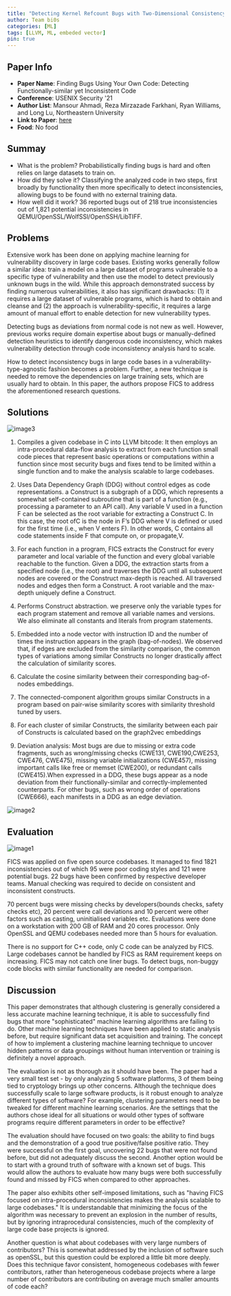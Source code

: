 ```yaml
---
title: "Detecting Kernel Refcount Bugs with Two-Dimensional Consistency Checking"
author: Team bi0s
categories: [ML]
tags: [LLVM, ML, embeded vector]
pin: true
---
```


## Paper Info
- **Paper Name**: Finding Bugs Using Your Own Code: Detecting Functionally-similar yet Inconsistent Code
- **Conference**: USENIX Security '21
- **Author List**: Mansour Ahmadi, Reza Mirzazade Farkhani, Ryan Williams, and Long Lu, Northeastern University
- **Link to Paper**: [here](https://www.usenix.org/conference/usenixsecurity21/presentation/ahmadi)
- **Food**: No food

## Summay
* What is the problem?
Probabilistically finding bugs is hard and often relies on large datasets to train on.
* How did they solve it?
Classifying the analyzed code in two steps, first broadly by functionality then more specifically to detect inconsistencies, allowing bugs to be found with no external training data.
* How well did it work?
36 reported bugs out of 218 true inconsistencies out of 1,821 potential inconsistencies in QEMU/OpenSSL/WolfSSl/OpenSSH/LibTIFF.


## Problems

Extensive work has been done on applying machine learning for vulnerability discovery in large code bases. Existing works generally follow a similar idea: train a model on a large dataset of programs vulnerable to a specific type of vulnerability and then use the model to detect previously unknown bugs in the wild. While this approach demonstrated success by finding numerous vulnerabilities, it also has significant drawbacks: (1) it requires a large dataset of vulnerable programs, which is hard to obtain and cleanse and (2) the approach is vulnerability-specific, it requires a large amount of manual effort to enable detection for new vulnerability types.

Detecting bugs as deviations from normal code is not new as well. However, previous works require domain expertise about bugs or manually-defined detection heuristics to identify dangerous code inconsistency, which makes vulnerability detection through code inconsistency analysis hard to scale.

How to detect inconsistency bugs in large code bases in a vulnerability-type-agnostic fashion becomes a problem. Further, a new technique is needed to remove the dependencies on large training sets, which are usually hard to obtain. In this paper, the authors propose FICS to address the aforementioned research questions.

## Solutions

![image3](https://user-images.githubusercontent.com/1651784/144291352-b133686f-5d9b-4883-83e9-0f64ebba097a.png)

1. Compiles a given codebase in C into LLVM bitcode: It then employs an intra-procedural data-flow analysis to extract from each function small code pieces that represent basic operations or computations within a function since most security bugs and fixes tend to be limited within a single function and to make the analysis scalable to large codebases.

2. Uses Data Dependency Graph (DDG) without control edges as code representations. a Construct is a subgraph of a DDG, which represents a somewhat self-contained subroutine that is part of a function (e.g., processing a parameter to an API call). Any variable V used in a function F can be selected as the root variable for extracting a Construct C. In this case, the root ofC is the node in F’s DDG where V is defined or used for the first time (i.e., when V enters F). In other words, C contains all code statements inside F that compute on, or propagate,V.

3. For each function in a program, FICS extracts the Construct for every parameter and local variable of the function and every global variable reachable to the function. Given a DDG, the extraction starts from a specified node (i.e., the root) and traverses the DDG until all subsequent nodes are covered or the Construct max-depth is reached. All traversed nodes and edges then form a Construct. A root variable and the max-depth uniquely define a Construct.

4. Performs Construct abstraction. we preserve only the variable types for each program statement and remove all variable names and versions. We also eliminate all constants and literals from program statements.

5. Embedded into a node vector with  instruction ID and the number of times the instruction appears in the graph (bag-of-nodes). We observed that, if edges are excluded from the similarity comparison, the common types of variations among similar Constructs no longer drastically affect the calculation of similarity scores.

6. Calculate the cosine similarity between their corresponding bag-of-nodes embeddings. 

7. The connected-component algorithm groups similar Constructs in a program based on pair-wise similarity scores with similarity threshold tuned by users.

8. For each cluster of similar Constructs, the similarity between each pair of Constructs is calculated based on the graph2vec embeddings

9. Deviation analysis: Most bugs are due to missing or extra code fragments, such as wrong/missing checks (CWE131, CWE190,CWE253, CWE476, CWE475), missing variable initializations (CWE457), missing important calls like free or memset (CWE200), or redundant calls (CWE415).When expressed in a DDG, these bugs appear as a node deviation from their functionally-similar and correctly-implemented counterparts. For other bugs, such as wrong order of operations (CWE666), each manifests in a DDG as an edge deviation.

![image2](https://user-images.githubusercontent.com/1651784/144291711-9be70048-0b90-4c36-b743-b57936d7e467.png)

## Evaluation

![image1](https://user-images.githubusercontent.com/1651784/144291781-59b39e9c-8ed5-4a6d-852c-bc668c717345.jpg)

FICS was applied on five open source codebases. It managed to find 1821 inconsistencies out of which 95 were poor coding styles and 121 were potential bugs. 22 bugs have been confirmed by respective developer teams. Manual checking was required to decide on consistent and inconsistent constructs. 

70 percent bugs were missing checks by developers(bounds checks, safety checks etc), 20 percent were call deviations and 10 percent were other factors such as casting, uninitialised variables etc. Evaluations were done on a workstation with 200 GB of RAM and 20 cores processor. Only OpenSSL and QEMU codebases needed more than 5 hours for evaluation.

There is no support for C++ code, only C code can be analyzed by FICS. Large codebases cannot be handled by FICS as RAM requirement keeps on increasing. FICS may not catch one liner bugs. To detect bugs, non-buggy code blocks with similar functionality are needed for comparison. 

## Discussion

This paper demonstrates that although clustering is generally considered a less accurate machine learning technique, it is able to successfully find bugs that more "sophisticated" machine learning algorithms are failing to do.  Other machine learning techniques have been applied to static analysis before, but require significant data set acquisition and training.  The concept of how to implement a clustering machine learning technique to uncover hidden patterns or data groupings without human intervention or training is definitely a novel approach.
 
The evaluation is not as thorough as it should have been.  The paper had a very small test set - by only analyzing 5 software platforms, 3 of them being tied to cryptology brings up other concerns. Although the technique does successfully scale to large software products, is it robust enough to analyze different types of software?  For example, clustering parameters need to be tweaked for different machine learning scenarios.  Are the settings that the authors chose ideal for all situations or would other types of software programs require different parameters in order to be effective?

The evaluation should have focused on two goals: the ability to find bugs and the demonstration of a good true positive/false positive ratio. They were successful on the first goal, uncovering 22 bugs that were not found before, but did not adequately discuss the second.  Another option would be to start with a ground truth of software with a known set of bugs. This would allow the authors to evaluate how many bugs were both successfully found and missed by FICS when compared to other approaches.

The paper also exhibits other self-imposed limitations, such as "having FICS focused on intra-procedural inconsistencies makes the analysis scalable to large codebases."  It is understandable that minimizing the focus of the algorithm was necessary to prevent an explosion in the number of results, but by ignoring intraprocedural consistencies, much of the complexity of large code base projects is ignored.

Another question is what about codebases with very large numbers of contributors?  This is somewhat addressed by the inclusion of software such as openSSL, but this question could be explored a little bit more deeply.  Does this technique favor consistent, homogeneous codebases with fewer contributors, rather than heterogeneous codebase projects where a large number of contributors are contributing on average much smaller amounts of code each?
